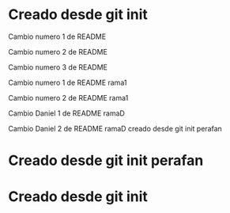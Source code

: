 # Creado desde git init

Cambio numero 1 de README

Cambio numero 2 de README

Cambio numero 3 de README

Cambio numero 1 de README rama1

Cambio numero 2 de README rama1

Cambio Daniel 1 de README ramaD 

Cambio Daniel 2 de README ramaD
creado desde git init perafan 
# Creado desde git init perafan
# Creado desde git init
